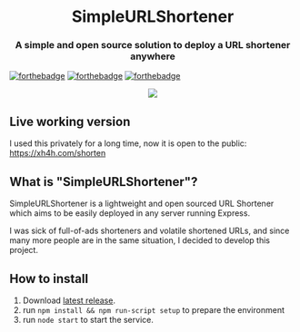 <h1 align="center">SimpleURLShortener</h1>
<h3 align="center">A simple and open source solution to deploy a URL shortener anywhere</h3>

[![forthebadge](http://forthebadge.com/images/badges/built-with-love.svg)](http://forthebadge.com)
[![forthebadge](http://forthebadge.com/images/badges/uses-js.svg)](http://forthebadge.com)
[![forthebadge](https://forthebadge.com/images/badges/gluten-free.svg)](http://forthebadge.com)

<p align="center">
  <img src="https://xh4h.com/img/upload/20190506153239.gif"/>
</p>

## Live working version
I used this privately for a long time, now it is open to the public: https://xh4h.com/shorten

## What is "SimpleURLShortener"?
SimpleURLShortener is a lightweight and open sourced URL Shortener which aims to be easily deployed in any server running Express.

I was sick of full-of-ads shorteners and volatile shortened URLs, and since many more people are in the same situation, I decided to develop this project.

## How to install
1. Download [latest release](https://github.com/Xh4H/SimpleURLShortener/releases).
1. run `npm install && npm run-script setup` to prepare the environment
1. run `node start` to start the service.
